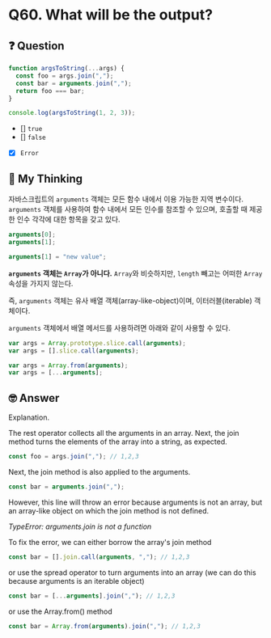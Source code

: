 # Q60. What will be the output?

## ❓ Question

```js
function argsToString(...args) {
  const foo = args.join(",");
  const bar = arguments.join(",");
  return foo === bar;
}

console.log(argsToString(1, 2, 3));
```

- [] `true`
- [] `false`
- [x] `Error`

## 🤔 My Thinking

자바스크립트의 `arguments` 객체는 모든 함수 내에서 이용 가능한 지역 변수이다.
`arguments` 객체를 사용하여 함수 내에서 모든 인수를 참조할 수 있으며, 호출할 때 제공한 인수 각각에 대한 항목을 갖고 있다.

```js
arguments[0];
arguments[1];

arguments[1] = "new value";
```

**`arguments` 객체는 `Array`가 아니다.**
`Array`와 비슷하지만, `length` 빼고는 어떠한 `Array` 속성을 가지지 않는다.

즉, `arguments` 객체는 유사 배열 객체(array-like-object)이며, 이터러블(iterable) 객체이다.

`arguments` 객체에서 배열 메서드를 사용하려면 아래와 같이 사용할 수 있다.

```js
var args = Array.prototype.slice.call(arguments);
var args = [].slice.call(arguments);

var args = Array.from(arguments);
var args = [...arguments];
```

## 🤓 Answer

Explanation.

The rest operator collects all the arguments in an array.
Next, the join method turns the elements of the array into a string, as expected.

```js
const foo = args.join(","); // 1,2,3
```

Next, the join method is also applied to the arguments.

```js
const bar = arguments.join(",");
```

However, this line will throw an error because arguments is not an array, but an array-like object on which the join method is not defined.

_TypeError: arguments.join is not a function_

To fix the error, we can either borrow the array's join method

```js
const bar = [].join.call(arguments, ","); // 1,2,3
```

or use the spread operator to turn arguments into an array (we can do this because arguments is an iterable object)

```js
const bar = [...arguments].join(","); // 1,2,3
```

or use the Array.from() method

```js
const bar = Array.from(arguments).join(","); // 1,2,3
```
